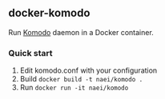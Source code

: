 ## docker-komodo

Run [Komodo](https://github.com/jl777/komodo) daemon in a Docker container.

### Quick start

1. Edit komodo.conf with your configuration
2. Build `docker build -t naei/komodo .`
3. Run `docker run -it naei/komodo`